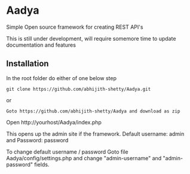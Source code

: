 Aadya
====

Simple Open source framework for creating REST API's

This is still under development, will require somemore time to update documentation and features

Installation
------------
In the root folder do either of one below step

    git clone https://github.com/abhijith-shetty/Aadya.git
    
or

    Goto https://github.com/abhijith-shetty/Aadya and download as zip

Open http://yourhost/Aadya/index.php

This opens up the admin site if the framework. Default username: admin and Password: password 

To change default username / password Goto file Aadya/config/settings.php and change "admin-username" and "admin-password" fields.

